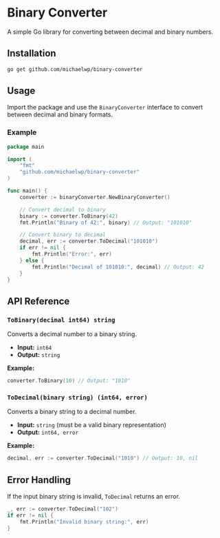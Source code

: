 # Binary Converter

A simple Go library for converting between decimal and binary numbers.

## Installation

```sh
go get github.com/michaelwp/binary-converter
```

## Usage

Import the package and use the `BinaryConverter` interface to convert between decimal and binary formats.

### Example

```go
package main

import (
	"fmt"
	"github.com/michaelwp/binary-converter"
)

func main() {
	converter := binaryConverter.NewBinaryConverter()

	// Convert decimal to binary
	binary := converter.ToBinary(42)
	fmt.Println("Binary of 42:", binary) // Output: "101010"

	// Convert binary to decimal
	decimal, err := converter.ToDecimal("101010")
	if err != nil {
		fmt.Println("Error:", err)
	} else {
		fmt.Println("Decimal of 101010:", decimal) // Output: 42
	}
}
```

## API Reference

### `ToBinary(decimal int64) string`
Converts a decimal number to a binary string.

- **Input:** `int64`
- **Output:** `string`

**Example:**
```go
converter.ToBinary(10) // Output: "1010"
```

### `ToDecimal(binary string) (int64, error)`
Converts a binary string to a decimal number.

- **Input:** `string` (must be a valid binary representation)
- **Output:** `int64, error`

**Example:**
```go
decimal, err := converter.ToDecimal("1010") // Output: 10, nil
```

## Error Handling
If the input binary string is invalid, `ToDecimal` returns an error.
```go
_, err := converter.ToDecimal("102")
if err != nil {
    fmt.Println("Invalid binary string:", err)
}
```

